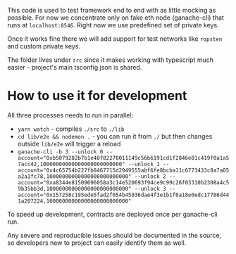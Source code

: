This code is used to test framework end to end with as little mocking as possible. For now we concentrate only on fake eth node (ganache-cli) that runs at `localhost:8546`. Right now we use predefined set of private keys.

Once it works fine there we will add support for test networks like `ropsten` and custom private keys.

The folder lives under `src` since it makes working with typescript much easier - project's main tsconfig.json is shared.

# How to use it for development

All three processes needs to run in parallel:

  * `yarn watch` - compiles `./src` to `./lib`
  * `cd lib/e2e && nodemon .` - you can run it from `./` but then changes outside `lib/e2e` will trigger a reload
  * `ganache-cli -b 3 --unlock 0 --account="0xb5079282b7b1e48f82270011149c56b6191cd1f2846e01c419f0a1a57acc42,10000000000000000000000000" --unlock 1 --account="0x4c65754b227fb8467715d2949555abf6fe8bcba11c6773433c8a7a05a2a1fc78,10000000000000000000000000" --unlock 2 --account="0xa8344e81509696058a3c14e520693f94ce9c99c26f03310b2308a4c59b35bb3d,10000000000000000000000000" --unlock 3 --account="0x157258c195ede5fad2f054b45936dae4f3e1b1f0a18e0edc17786d441a207224,10000000000000000000000000"`

To speed up development, contracts are deployed once per ganache-cli run.

Any severe and reproducible issues should be documented in the source, so developers new to project can easily identify them as well.
